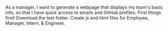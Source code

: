 As a manager, I want to generate a webpage that displays my team's basic info, so that I have quick access to emails and GitHub profiles. First things first! Download the test folder. Create js and html files for Employee, Manager, Intern, & Engineer.



